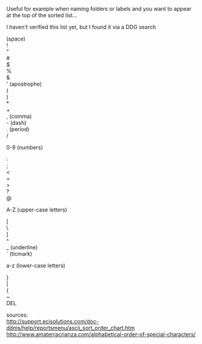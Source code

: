 Useful for example when naming folders or labels and you want to appear at the top of the sorted list...

I haven't verified this list yet, but I found it via a DDG search


(space)  
\!  
"  
\#  
$  
%  
&  
' (apostrophe)  
\(  
\)  
\*  
\+  
, (comma)  
\- (dash)  
\. (period)  
/  

0-9 (numbers)

:  
;  
\<  
\=  
\>  
?  
@  

A-Z  (upper-case letters)  

\[  
\\  
\]  
\^  
\_ (underline)  
\` (ticmark)  

a-z (lower-case letters)  

\}  
\|  
\{  
\~  
DEL  

sources:  
http://support.ecisolutions.com/doc-ddms/help/reportsmenu/ascii_sort_order_chart.htm  
http://www.amaterracrianza.com/alphabetical-order-of-special-characters/  
